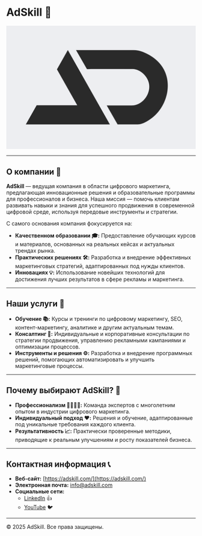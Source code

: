 # AdSkill 🚀

![AdSkill Logo](https://github.com/AdSkill-Agency/.github/blob/main/logo.png) 

---

## О компании 🏢

**AdSkill** — ведущая компания в области цифрового маркетинга, предлагающая инновационные решения и образовательные программы для профессионалов и бизнеса. Наша миссия — помочь клиентам развивать навыки и знания для успешного продвижения в современной цифровой среде, используя передовые инструменты и стратегии.

С самого основания компания фокусируется на:
- **Качественном образовании 🎓:** Предоставление обучающих курсов и материалов, основанных на реальных кейсах и актуальных трендах рынка.
- **Практических решениях 🛠️:** Разработка и внедрение эффективных маркетинговых стратегий, адаптированных под нужды клиентов.
- **Инновациях 💡:** Использование новейших технологий для достижения лучших результатов в сфере рекламы и маркетинга.

---

## Наши услуги 📝

- **Обучение 📚:** Курсы и тренинги по цифровому маркетингу, SEO, контент-маркетингу, аналитике и другим актуальным темам.
- **Консалтинг 🤝:** Индивидуальные и корпоративные консультации по стратегии продвижения, управлению рекламными кампаниями и оптимизации процессов.
- **Инструменты и решения ⚙️:** Разработка и внедрение программных решений, помогающих автоматизировать и улучшить маркетинговые процессы.

---

## Почему выбирают AdSkill? 🌟

- **Профессионализм 👩‍💼👨‍💼:** Команда экспертов с многолетним опытом в индустрии цифрового маркетинга.
- **Индивидуальный подход ❤️:** Решения и обучение, адаптированные под уникальные требования каждого клиента.
- **Результативность 📈:** Практически проверенные методики, приводящие к реальным улучшениям и росту показателей бизнеса.

---

## Контактная информация 📞

- **Веб-сайт:** [https://adskill.com/](https://adskill.com/)
- **Электронная почта:** [info@adskill.com](mailto:sales@adskill.com)
- **Социальные сети:**
  - [LinkedIn](https://www.linkedin.com/company/adskill/) 👍
  - [YouTube](https://www.youtube.com/channel/UCwvH24v1xw_eHSN-TTITedA) 🐦
---

© 2025 AdSkill. Все права защищены.
